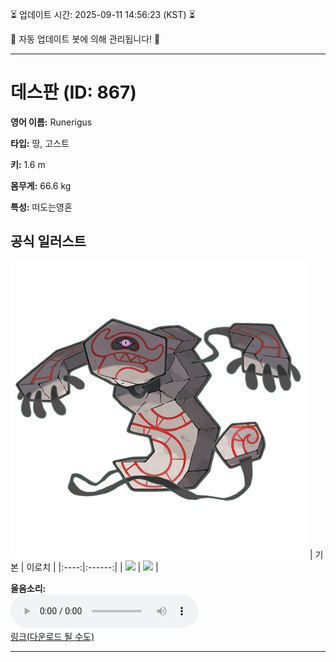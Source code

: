 
⏳ 업데이트 시간: 2025-09-11 14:56:23 (KST) ⏳

🤖 자동 업데이트 봇에 의해 관리됩니다! 🤖

---

# 데스판 (ID: 867)
**영어 이름:** Runerigus

**타입:** 땅, 고스트

**키:** 1.6 m

**몸무게:** 66.6 kg

**특성:** 떠도는영혼

## 공식 일러스트
![](https://raw.githubusercontent.com/PokeAPI/sprites/master/sprites/pokemon/other/official-artwork/867.png)
| 기본 | 이로치 |
|:----:|:------:|
| <img src="http://play.pokemonshowdown.com/sprites/ani/runerigus.gif" width="200"> | <img src="http://play.pokemonshowdown.com/sprites/ani-shiny/runerigus.gif" width="200"> |

**울음소리:**<br><audio controls src="https://raw.githubusercontent.com/PokeAPI/cries/main/cries/pokemon/latest/867.ogg"></audio><br> [링크(다운로드 될 수도)](https://raw.githubusercontent.com/PokeAPI/cries/main/cries/pokemon/latest/867.ogg)


---
